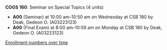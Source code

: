 **COGS 160**: Seminar on Special Topics (4 units)

- **A00** (Seminar) at 10:00 am–10:50 am on Wednesday at CSB 180 by Deak, Gedeon O. (A03223123)
- **A00** (Final Exam) at 8:00 am–10:59 am on Monday at CSB 180 by Deak, Gedeon O. (A03223123)

[Enrollment numbers over time](./COGS160.tsv)
